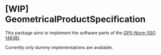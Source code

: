 # [WIP] GeometricalProductSpecification
This package aims to implement the software parts of the [GPS-Norm (ISO 14638)](https://www.iso.org/standard/57054.html).

Currently only dummy implementations are available.
